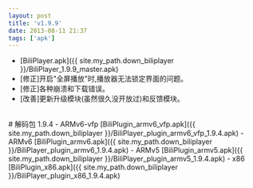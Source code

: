 ```yaml
---
layout: post
title: 'v1.9.9'
date: 2013-08-11 21:37
tags: ['apk']
---
```

- [BiliPlayer.apk]({{ site.my_path.down_biliplayer }}/BiliPlayer_1.9.9_master.apk)
- \[修正\]开启"全屏播放"时,播放器无法锁定界面的问题。
- \[修正\]各种崩溃和下载错误。
- \[改善\]更新升级模块(虽然很久没开放过)和反馈模块。
<br />
# 解码包 1.9.4
- ARMv6-vfp [BiliPlugin_armv6_vfp.apk]({{ site.my_path.down_biliplayer }}/BiliPlayer_plugin_armv6_vfp_1.9.4.apk)
- ARMv6 [BiliPlugin_armv6.apk]({{ site.my_path.down_biliplayer }}/BiliPlayer_plugin_armv6_1.9.4.apk)
- ARMv5 [BiliPlugin_armv5.apk]({{ site.my_path.down_biliplayer }}/BiliPlayer_plugin_armv5_1.9.4.apk)
- x86 [BiliPlugin_x86.apk]({{ site.my_path.down_biliplayer }}/BiliPlayer_plugin_x86_1.9.4.apk)

